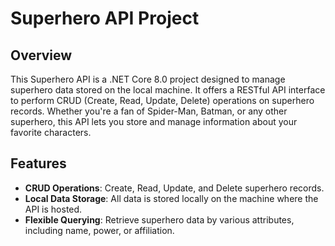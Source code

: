 # Superhero API Project

## Overview
This Superhero API is a .NET Core 8.0 project designed to manage superhero data stored on the local machine. It offers a RESTful API interface to perform CRUD (Create, Read, Update, Delete) operations on superhero records. Whether you're a fan of Spider-Man, Batman, or any other superhero, this API lets you store and manage information about your favorite characters.

## Features
- **CRUD Operations**: Create, Read, Update, and Delete superhero records.
- **Local Data Storage**: All data is stored locally on the machine where the API is hosted.
- **Flexible Querying**: Retrieve superhero data by various attributes, including name, power, or affiliation.

